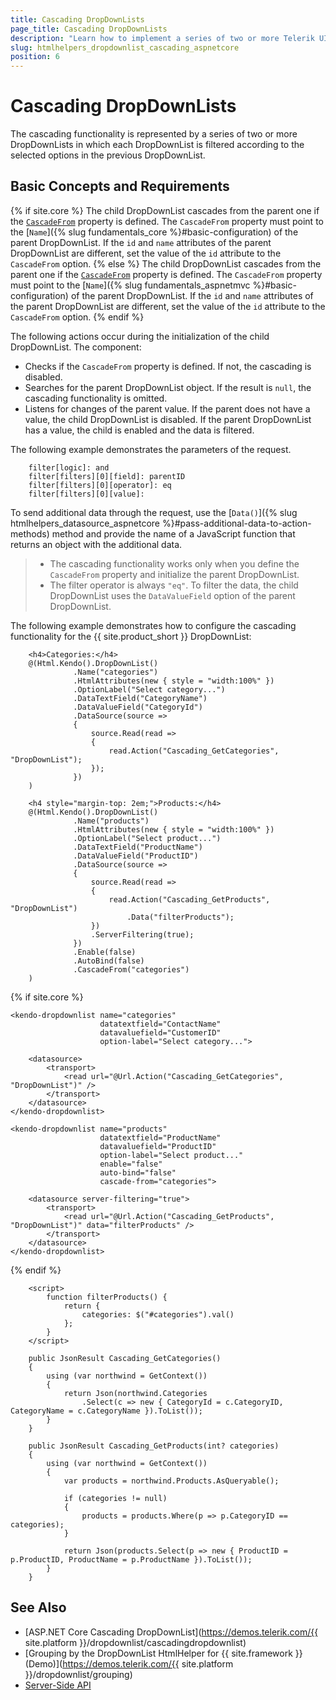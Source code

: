 ```yaml
---
title: Cascading DropDownLists
page_title: Cascading DropDownLists
description: "Learn how to implement a series of two or more Telerik UI DropDownList component for {{ site.framework }} and cascade them."
slug: htmlhelpers_dropdownlist_cascading_aspnetcore
position: 6
---
```


# Cascading DropDownLists

The cascading functionality is represented by a series of two or more DropDownLists in which each DropDownList is filtered according to the selected options in the previous DropDownList.

## Basic Concepts and Requirements
{% if site.core %}
The child DropDownList cascades from the parent one if the [`CascadeFrom`](/api/kendo.mvc.ui.fluent/dropdownlistbuilder#cascadefromsystemstring) property is defined. The `CascadeFrom` property must point to the [`Name`]({% slug fundamentals_core %}#basic-configuration) of the parent DropDownList. If the `id` and `name` attributes of the parent DropDownList are different, set the value of the `id` attribute to the `CascadeFrom` option.
{% else %}
The child DropDownList cascades from the parent one if the [`CascadeFrom`](/api/kendo.mvc.ui.fluent/dropdownlistbuilder#cascadefromsystemstring) property is defined. The `CascadeFrom` property must point to the [`Name`]({% slug fundamentals_aspnetmvc %}#basic-configuration) of the parent DropDownList. If the `id` and `name` attributes of the parent DropDownList are different, set the value of the `id` attribute to the `CascadeFrom` option.
{% endif %}

The following actions occur during the initialization of the child DropDownList. The component:

* Checks if the `CascadeFrom` property is defined. If not, the cascading is disabled.
* Searches for the parent DropDownList object. If the result is `null`, the cascading functionality is omitted.
* Listens for changes of the parent value. If the parent does not have a value, the child DropDownList is disabled. If the parent DropDownList has a value, the child is enabled and the data is filtered. 

The following example demonstrates the parameters of the request.

        filter[logic]: and
        filter[filters][0][field]: parentID
        filter[filters][0][operator]: eq
        filter[filters][0][value]:

To send additional data through the request, use the [`Data()`]({% slug htmlhelpers_datasource_aspnetcore %}#pass-additional-data-to-action-methods) method and provide the name of a JavaScript function that returns an object with the additional data.

> * The cascading functionality works only when you define the `CascadeFrom` property and initialize the parent DropDownList.
> * The filter operator is always `"eq"`. To filter the data, the child DropDownList uses the `DataValueField` option of the parent DropDownList.

The following example demonstrates how to configure the cascading functionality for the {{ site.product_short }} DropDownList:

```HtmlHelper
    <h4>Categories:</h4>
    @(Html.Kendo().DropDownList()
              .Name("categories")
              .HtmlAttributes(new { style = "width:100%" })
              .OptionLabel("Select category...")
              .DataTextField("CategoryName")
              .DataValueField("CategoryId")
              .DataSource(source =>
              {
                  source.Read(read =>
                  {
                      read.Action("Cascading_GetCategories", "DropDownList");
                  });
              })
    )

    <h4 style="margin-top: 2em;">Products:</h4>
    @(Html.Kendo().DropDownList()
              .Name("products")
              .HtmlAttributes(new { style = "width:100%" })
              .OptionLabel("Select product...")
              .DataTextField("ProductName")
              .DataValueField("ProductID")
              .DataSource(source =>
              {
                  source.Read(read =>
                  {
                      read.Action("Cascading_GetProducts", "DropDownList")
                          .Data("filterProducts");
                  })
                  .ServerFiltering(true);
              })
              .Enable(false)
              .AutoBind(false)
              .CascadeFrom("categories")
    )
```
{% if site.core %}
```TagHelper
<kendo-dropdownlist name="categories"
                    datatextfield="ContactName"
                    datavaluefield="CustomerID"
                    option-label="Select category...">

    <datasource>
        <transport>
            <read url="@Url.Action("Cascading_GetCategories", "DropDownList")" />
        </transport>
    </datasource>
</kendo-dropdownlist>

<kendo-dropdownlist name="products"
                    datatextfield="ProductName"
                    datavaluefield="ProductID"
                    option-label="Select product..."
                    enable="false"
                    auto-bind="false"
                    cascade-from="categories">

    <datasource server-filtering="true">
        <transport>
            <read url="@Url.Action("Cascading_GetProducts", "DropDownList")" data="filterProducts" />
        </transport>
    </datasource>
</kendo-dropdownlist>
```
{% endif %}
```script
    <script>
        function filterProducts() {
            return {
                categories: $("#categories").val()
            };
        }
    </script>
```
```Controller
    public JsonResult Cascading_GetCategories()
    {
        using (var northwind = GetContext())
        {
            return Json(northwind.Categories
                .Select(c => new { CategoryId = c.CategoryID, CategoryName = c.CategoryName }).ToList());
        }
    }

    public JsonResult Cascading_GetProducts(int? categories)
    {
        using (var northwind = GetContext())
        {
            var products = northwind.Products.AsQueryable();

            if (categories != null)
            {
                products = products.Where(p => p.CategoryID == categories);
            }

            return Json(products.Select(p => new { ProductID = p.ProductID, ProductName = p.ProductName }).ToList());
        }
    }
```

## See Also

* [ASP.NET Core Cascading DropDownList](https://demos.telerik.com/{{ site.platform }}/dropdownlist/cascadingdropdownlist)
* [Grouping by the DropDownList HtmlHelper for {{ site.framework }} (Demo)](https://demos.telerik.com/{{ site.platform }}/dropdownlist/grouping)
* [Server-Side API](/api/dropdownlist)
